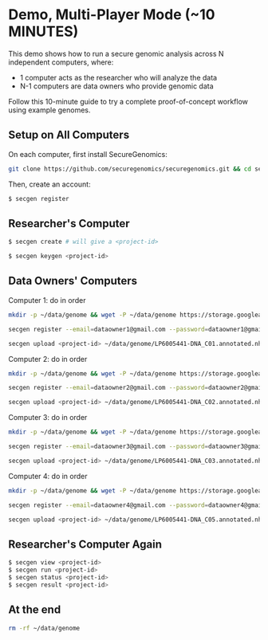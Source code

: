 # Demo, Multi-Player Mode (~10 MINUTES)

This demo shows how to run a secure genomic analysis across N independent computers, where:
- 1 computer acts as the researcher who will analyze the data
- N-1 computers are data owners who provide genomic data

Follow this 10-minute guide to try a complete proof-of-concept workflow using example genomes.

## Setup on All Computers
On each computer, first install SecureGenomics:
```bash
git clone https://github.com/securegenomics/securegenomics.git && cd securegenomics && bash setup.sh
```
Then, create an account:
```bash
$ secgen register
```

## Researcher's Computer
```bash
$ secgen create # will give a <project-id>
```
```bash
$ secgen keygen <project-id>
```

## Data Owners' Computers
Computer 1:
do in order
```bash
mkdir -p ~/data/genome && wget -P ~/data/genome https://storage.googleapis.com/genomics-public-data/simons-genome-diversity-project/vcf/LP6005441-DNA_C01.annotated.nh2.variants.vcf.gz && gunzip ~/data/genome/LP6005441-DNA_C01.annotated.nh2.variants.vcf.gz
```
```bash
secgen register --email=dataowner1@gmail.com --password=dataowner1@gmail.com
```
```bash
secgen upload <project-id> ~/data/genome/LP6005441-DNA_C01.annotated.nh2.variants.vcf
```
Computer 2:
do in order
```bash
mkdir -p ~/data/genome && wget -P ~/data/genome https://storage.googleapis.com/genomics-public-data/simons-genome-diversity-project/vcf/LP6005441-DNA_C02.annotated.nh2.variants.vcf.gz && gunzip ~/data/genome/LP6005441-DNA_C02.annotated.nh2.variants.vcf.gz
```
```bash
secgen register --email=dataowner2@gmail.com --password=dataowner2@gmail.com
```
```bash
secgen upload <project-id> ~/data/genome/LP6005441-DNA_C02.annotated.nh2.variants.vcf
```
Computer 3:
do in order
```bash
mkdir -p ~/data/genome && wget -P ~/data/genome https://storage.googleapis.com/genomics-public-data/simons-genome-diversity-project/vcf/LP6005441-DNA_C03.annotated.nh2.variants.vcf.gz && gunzip ~/data/genome/LP6005441-DNA_C03.annotated.nh2.variants.vcf.gz

secgen register --email=dataowner3@gmail.com --password=dataowner3@gmail.com

secgen upload <project-id> ~/data/genome/LP6005441-DNA_C03.annotated.nh2.variants.vcf
```
Computer 4:
do in order
```bash
mkdir -p ~/data/genome && wget -P ~/data/genome https://storage.googleapis.com/genomics-public-data/simons-genome-diversity-project/vcf/LP6005441-DNA_C05.annotated.nh2.variants.vcf.gz && gunzip ~/data/genome/LP6005441-DNA_C05.annotated.nh2.variants.vcf.gz
```
```bash
secgen register --email=dataowner4@gmail.com --password=dataowner4@gmail.com
```
```bash
secgen upload <project-id> ~/data/genome/LP6005441-DNA_C05.annotated.nh2.variants.vcf
```

## Researcher's Computer Again
```bash
$ secgen view <project-id>
$ secgen run <project-id>
$ secgen status <project-id>
$ secgen result <project-id>
```


## At the end
```bash
rm -rf ~/data/genome
```